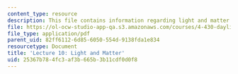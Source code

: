 ```yaml
---
content_type: resource
description: This file contains information regarding light and matter.
file: https://ol-ocw-studio-app-qa.s3.amazonaws.com/courses/4-430-daylighting-spring-2012/25367b784fc3af3b665b3b11cdf0d0f8_MIT4_430S12_lec10.pdf
file_type: application/pdf
parent_uid: 82ff6112-6d85-6050-554d-9138fda1e834
resourcetype: Document
title: 'Lecture 10: Light and Matter'
uid: 25367b78-4fc3-af3b-665b-3b11cdf0d0f8
---
```

